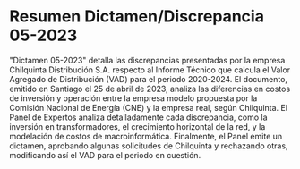 # Resumen Dictamen/Discrepancia 05-2023
"Dictamen 05-2023" detalla las discrepancias presentadas por la empresa Chilquinta Distribución S.A. respecto al Informe Técnico que calcula el Valor Agregado de Distribución (VAD) para el periodo 2020-2024. El documento, emitido en Santiago el 25 de abril de 2023, analiza las diferencias en costos de inversión y operación entre la empresa modelo propuesta por la Comisión Nacional de Energía (CNE) y la empresa real, según Chilquinta. El Panel de Expertos analiza detalladamente cada discrepancia, como la inversión en transformadores, el crecimiento horizontal de la red, y la modelación de costos de macroinformática. Finalmente, el Panel emite un dictamen, aprobando algunas solicitudes de Chilquinta y rechazando otras, modificando así el VAD para el periodo en cuestión.